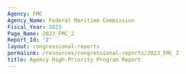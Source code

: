 ```yaml
---
Agency: FMC
Agency_Name: Federal Maritime Commission
Fiscal_Year: 2023
Page_Name: 2023_FMC_2
Report_Id: '2'
layout: congressional-reports
permalink: /resources/congressional-reports/2023_FMC_2
title: Agency High-Priority Program Report
---
```


